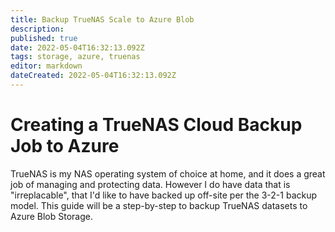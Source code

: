 ```yaml
---
title: Backup TrueNAS Scale to Azure Blob
description: 
published: true
date: 2022-05-04T16:32:13.092Z
tags: storage, azure, truenas
editor: markdown
dateCreated: 2022-05-04T16:32:13.092Z
---
```


# Creating a TrueNAS Cloud Backup Job to Azure
TrueNAS is my NAS operating system of choice at home, and it does a great job of managing and protecting data. However I do have data that is "irreplacable", that I'd like to have backed up off-site per the 3-2-1 backup model. This guide will be a step-by-step to backup TrueNAS datasets to Azure Blob Storage.